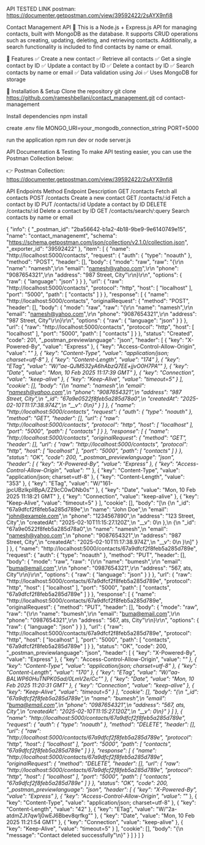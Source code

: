 API TESTED LINK
postman: https://documenter.getpostman.com/view/39592422/2sAYX9nfi8

Contact Management API 🚀
This is a Node.js + Express.js API for managing contacts, built with MongoDB as the database. It supports CRUD operations such as creating, updating, deleting, and retrieving contacts. Additionally, a search functionality is included to find contacts by name or email.

📌 Features
✅ Create a new contact
✅ Retrieve all contacts
✅ Get a single contact by ID
✅ Update a contact by ID
✅ Delete a contact by ID
✅ Search contacts by name or email
✅ Data validation using Joi
✅ Uses MongoDB for storage

🔧 Installation & Setup
Clone the repository
git clone https://github.com/rameshbellani/contact_management.git
cd contact-management

Install dependencies
npm install

create .env file
MONGO_URI=your_mongodb_connection_string
PORT=5000

run the application 
npm run dev
or 
node server.js

 API Documentation & Testing
To make API testing easier, you can use the Postman Collection below:

👉 Postman Collection: https://documenter.getpostman.com/view/39592422/2sAYX9nfi8


API Endpoints
Method	Endpoint	Description
GET	/contacts	Fetch all contacts
POST	/contacts	Create a new contact
GET	/contacts/:id	Fetch a contact by ID
PUT	/contacts/:id	Update a contact by ID
DELETE	/contacts/:id	Delete a contact by ID
GET	/contacts/search/:query	Search contacts by name or email







{
	"info": {
		"_postman_id": "2ba56642-b1a2-4b18-9be9-9e6140749e15",
		"name": "contact_managenemt",
		"schema": "https://schema.getpostman.com/json/collection/v2.1.0/collection.json",
		"_exporter_id": "39592422"
	},
	"item": [
		{
			"name": "http://localhost:5000/contacts",
			"request": {
				"auth": {
					"type": "noauth"
				},
				"method": "POST",
				"header": [],
				"body": {
					"mode": "raw",
					"raw": "{\r\n  \"name\": \"namesh\",\r\n  \"email\": \"namesh@yahoo.com\",\r\n  \"phone\": \"9087654321\",\r\n  \"address\": \"987 Street, City\"\r\n}\r\n",
					"options": {
						"raw": {
							"language": "json"
						}
					}
				},
				"url": {
					"raw": "http://localhost:5000/contacts",
					"protocol": "http",
					"host": [
						"localhost"
					],
					"port": "5000",
					"path": [
						"contacts"
					]
				}
			},
			"response": [
				{
					"name": "http://localhost:5000/contacts",
					"originalRequest": {
						"method": "POST",
						"header": [],
						"body": {
							"mode": "raw",
							"raw": "{\r\n  \"name\": \"namesh\",\r\n  \"email\": \"namesh@yahoo.com\",\r\n  \"phone\": \"9087654321\",\r\n  \"address\": \"987 Street, City\"\r\n}\r\n",
							"options": {
								"raw": {
									"language": "json"
								}
							}
						},
						"url": {
							"raw": "http://localhost:5000/contacts",
							"protocol": "http",
							"host": [
								"localhost"
							],
							"port": "5000",
							"path": [
								"contacts"
							]
						}
					},
					"status": "Created",
					"code": 201,
					"_postman_previewlanguage": "json",
					"header": [
						{
							"key": "X-Powered-By",
							"value": "Express"
						},
						{
							"key": "Access-Control-Allow-Origin",
							"value": "*"
						},
						{
							"key": "Content-Type",
							"value": "application/json; charset=utf-8"
						},
						{
							"key": "Content-Length",
							"value": "174"
						},
						{
							"key": "ETag",
							"value": "W/\"ae-QJM532yA6hAbzQ7EE+jjvO0H7PA\""
						},
						{
							"key": "Date",
							"value": "Mon, 10 Feb 2025 11:17:39 GMT"
						},
						{
							"key": "Connection",
							"value": "keep-alive"
						},
						{
							"key": "Keep-Alive",
							"value": "timeout=5"
						}
					],
					"cookie": [],
					"body": "{\n    \"name\": \"namesh\",\n    \"email\": \"namesh@yahoo.com\",\n    \"phone\": \"9087654321\",\n    \"address\": \"987 Street, City\",\n    \"_id\": \"67a9e0522f8feb5a285d78a0\",\n    \"createdAt\": \"2025-02-10T11:17:38.974Z\",\n    \"__v\": 0\n}"
				}
			]
		},
		{
			"name": "http://localhost:5000/contacts",
			"request": {
				"auth": {
					"type": "noauth"
				},
				"method": "GET",
				"header": [],
				"url": {
					"raw": "http://localhost:5000/contacts",
					"protocol": "http",
					"host": [
						"localhost"
					],
					"port": "5000",
					"path": [
						"contacts"
					]
				}
			},
			"response": [
				{
					"name": "http://localhost:5000/contacts",
					"originalRequest": {
						"method": "GET",
						"header": [],
						"url": {
							"raw": "http://localhost:5000/contacts",
							"protocol": "http",
							"host": [
								"localhost"
							],
							"port": "5000",
							"path": [
								"contacts"
							]
						}
					},
					"status": "OK",
					"code": 200,
					"_postman_previewlanguage": "json",
					"header": [
						{
							"key": "X-Powered-By",
							"value": "Express"
						},
						{
							"key": "Access-Control-Allow-Origin",
							"value": "*"
						},
						{
							"key": "Content-Type",
							"value": "application/json; charset=utf-8"
						},
						{
							"key": "Content-Length",
							"value": "353"
						},
						{
							"key": "ETag",
							"value": "W/\"161-jpcUBzIkpllBpA/ZZ9cC0wDNb0s\""
						},
						{
							"key": "Date",
							"value": "Mon, 10 Feb 2025 11:18:21 GMT"
						},
						{
							"key": "Connection",
							"value": "keep-alive"
						},
						{
							"key": "Keep-Alive",
							"value": "timeout=5"
						}
					],
					"cookie": [],
					"body": "[\n    {\n        \"_id\": \"67a9dfcf2f8feb5a285d789e\",\n        \"name\": \"John Doe\",\n        \"email\": \"john@example.com\",\n        \"phone\": \"1234567890\",\n        \"address\": \"123 Street, City\",\n        \"createdAt\": \"2025-02-10T11:15:27.120Z\",\n        \"__v\": 0\n    },\n    {\n        \"_id\": \"67a9e0522f8feb5a285d78a0\",\n        \"name\": \"namesh\",\n        \"email\": \"namesh@yahoo.com\",\n        \"phone\": \"9087654321\",\n        \"address\": \"987 Street, City\",\n        \"createdAt\": \"2025-02-10T11:17:38.974Z\",\n        \"__v\": 0\n    }\n]"
				}
			]
		},
		{
			"name": "http://localhost:5000/contacts/67a9dfcf2f8feb5a285d789e",
			"request": {
				"auth": {
					"type": "noauth"
				},
				"method": "PUT",
				"header": [],
				"body": {
					"mode": "raw",
					"raw": "{\r\n  \"name\": \"bumesh\",\r\n  \"email\": \"buma@email.com\",\r\n  \"phone\": \"0987654321\",\r\n  \"address\": \"567, ats, City\"\r\n}\r\n",
					"options": {
						"raw": {
							"language": "json"
						}
					}
				},
				"url": {
					"raw": "http://localhost:5000/contacts/67a9dfcf2f8feb5a285d789e",
					"protocol": "http",
					"host": [
						"localhost"
					],
					"port": "5000",
					"path": [
						"contacts",
						"67a9dfcf2f8feb5a285d789e"
					]
				}
			},
			"response": [
				{
					"name": "http://localhost:5000/contacts/67a9dfcf2f8feb5a285d789e",
					"originalRequest": {
						"method": "PUT",
						"header": [],
						"body": {
							"mode": "raw",
							"raw": "{\r\n  \"name\": \"bumesh\",\r\n  \"email\": \"buma@email.com\",\r\n  \"phone\": \"0987654321\",\r\n  \"address\": \"567, ats, City\"\r\n}\r\n",
							"options": {
								"raw": {
									"language": "json"
								}
							}
						},
						"url": {
							"raw": "http://localhost:5000/contacts/67a9dfcf2f8feb5a285d789e",
							"protocol": "http",
							"host": [
								"localhost"
							],
							"port": "5000",
							"path": [
								"contacts",
								"67a9dfcf2f8feb5a285d789e"
							]
						}
					},
					"status": "OK",
					"code": 200,
					"_postman_previewlanguage": "json",
					"header": [
						{
							"key": "X-Powered-By",
							"value": "Express"
						},
						{
							"key": "Access-Control-Allow-Origin",
							"value": "*"
						},
						{
							"key": "Content-Type",
							"value": "application/json; charset=utf-8"
						},
						{
							"key": "Content-Length",
							"value": "170"
						},
						{
							"key": "ETag",
							"value": "W/\"aa-BALWP60HuTNPK05ad/0LmV2e/Cc\""
						},
						{
							"key": "Date",
							"value": "Mon, 10 Feb 2025 11:20:31 GMT"
						},
						{
							"key": "Connection",
							"value": "keep-alive"
						},
						{
							"key": "Keep-Alive",
							"value": "timeout=5"
						}
					],
					"cookie": [],
					"body": "{\n    \"_id\": \"67a9dfcf2f8feb5a285d789e\",\n    \"name\": \"bumesh\",\n    \"email\": \"buma@email.com\",\n    \"phone\": \"0987654321\",\n    \"address\": \"567, ats, City\",\n    \"createdAt\": \"2025-02-10T11:15:27.120Z\",\n    \"__v\": 0\n}"
				}
			]
		},
		{
			"name": "http://localhost:5000/contacts/67a9dfcf2f8feb5a285d789e",
			"request": {
				"auth": {
					"type": "noauth"
				},
				"method": "DELETE",
				"header": [],
				"url": {
					"raw": "http://localhost:5000/contacts/67a9dfcf2f8feb5a285d789e",
					"protocol": "http",
					"host": [
						"localhost"
					],
					"port": "5000",
					"path": [
						"contacts",
						"67a9dfcf2f8feb5a285d789e"
					]
				}
			},
			"response": [
				{
					"name": "http://localhost:5000/contacts/67a9dfcf2f8feb5a285d789e",
					"originalRequest": {
						"method": "DELETE",
						"header": [],
						"url": {
							"raw": "http://localhost:5000/contacts/67a9dfcf2f8feb5a285d789e",
							"protocol": "http",
							"host": [
								"localhost"
							],
							"port": "5000",
							"path": [
								"contacts",
								"67a9dfcf2f8feb5a285d789e"
							]
						}
					},
					"status": "OK",
					"code": 200,
					"_postman_previewlanguage": "json",
					"header": [
						{
							"key": "X-Powered-By",
							"value": "Express"
						},
						{
							"key": "Access-Control-Allow-Origin",
							"value": "*"
						},
						{
							"key": "Content-Type",
							"value": "application/json; charset=utf-8"
						},
						{
							"key": "Content-Length",
							"value": "42"
						},
						{
							"key": "ETag",
							"value": "W/\"2a-atdmZJt7qw1j0wEJ6Bbev8qrfkg\""
						},
						{
							"key": "Date",
							"value": "Mon, 10 Feb 2025 11:21:54 GMT"
						},
						{
							"key": "Connection",
							"value": "keep-alive"
						},
						{
							"key": "Keep-Alive",
							"value": "timeout=5"
						}
					],
					"cookie": [],
					"body": "{\n    \"message\": \"Contact deleted successfully\"\n}"
				}
			]
		}
	]
}
